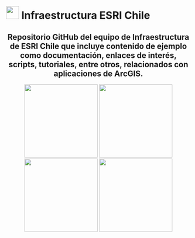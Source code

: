 #   <img src="https://yt3.ggpht.com/a/AATXAJwLs_9uMMY1ky9UJG5Wa85aKRF0l__7lRwjsg=s900-c-k-c0xffffffff-no-rj-mo" width="35"/> Infraestructura ESRI Chile

<div id="header" align="center">
  <h2>Repositorio GitHub del equipo de Infraestructura de ESRI Chile que incluye contenido de ejemplo como documentación, enlaces de interés, scripts, tutoriales, entre otros, relacionados con aplicaciones de ArcGIS.</h2>
    <img src="https://www.esri.com/about/newsroom/wp-content/uploads/2022/03/construction-waste-wherenext-article-1920x10809-1.jpg" width="200"/> <img src="https://www.esri.com/content/dam/esrisites/en-us/infrastructure-management/assets/infrastructure-management-overview-tab-2.png" width="200"/> <img src="https://www.esri.com/content/dam/esrisites/en-us/infrastructure-management/assets/infrastructure-management-overview-tab-transportation.png" width="200"/> <img src="https://www.esri.com/content/dam/esrisites/en-us/infrastructure-management/assets/infrastructure-management-overview-tab-3.png" width="200"/>
</div>
